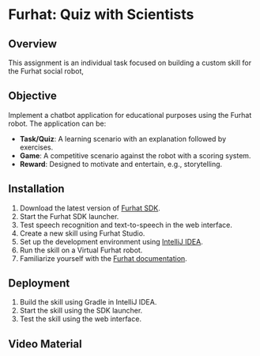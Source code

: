 # Furhat: Quiz with Scientists

## Overview
This assignment is an individual task focused on building a custom skill for the Furhat social robot,

## Objective
Implement a chatbot application for educational purposes using the Furhat robot. The application can be:
- **Task/Quiz**: A learning scenario with an explanation followed by exercises.
- **Game**: A competitive scenario against the robot with a scoring system.
- **Reward**: Designed to motivate and entertain, e.g., storytelling.


## Installation
1. Download the latest version of [Furhat SDK](https://furhatrobotics.com/requestsdk/).
2. Start the Furhat SDK launcher.
3. Test speech recognition and text-to-speech in the web interface.
4. Create a new skill using Furhat Studio.
5. Set up the development environment using [IntelliJ IDEA](https://www.jetbrains.com/help/idea/installation-guide.html).
6. Run the skill on a Virtual Furhat robot.
7. Familiarize yourself with the [Furhat documentation](https://docs.furhat.io/).

## Deployment
1. Build the skill using Gradle in IntelliJ IDEA.
2. Start the skill using the SDK launcher.
3. Test the skill using the web interface.

## Video Material



